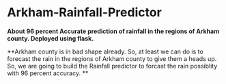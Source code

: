 # Arkham-Rainfall-Predictor
**About 96 percent Accurate prediction of rainfall in the regions of Arkham county. 
Deployed using flask.**

**Arkham county is in bad shape already. So, at least we can do is to forecast the rain in the regions of Arkham county to 
give them a heads up. So, we are going to build the Rainfall predictor to forcast the rain possiblity with 96 percent accuracy.
**
